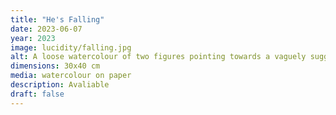 ```yaml
---
title: "He's Falling"
date: 2023-06-07
year: 2023
image: lucidity/falling.jpg
alt: A loose watercolour of two figures pointing towards a vaguely suggested figure in the background
dimensions: 30x40 cm
media: watercolour on paper
description: Avaliable
draft: false
---
```


